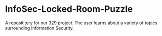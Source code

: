 # InfoSec-Locked-Room-Puzzle
A reposititory for our 329 project. The user learns about a variety of topics surrounding Information Security.
